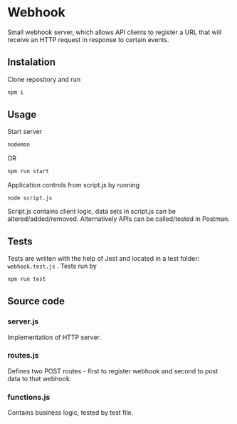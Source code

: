 # Webhook

Small webhook server, which allows API clients to register a URL that will receive an HTTP request in response to certain events.

## Instalation

Clone repository and run

```bash
npm i
```

## Usage

Start server

```bash
nodemon
```

OR

```bash
npm run start
```

Application controls from script.js by running

```node
node script.js
```

Script.js contains client logic, data sets in script.js can be altered/added/removed. Alternatively APIs can be called/tested in Postman.

## Tests

Tests are wriiten with the help of Jest and located in a test folder: `webhook.test.js` . Tests run by

```bash
npm run test
```

## Source code

### server.js

Implementation of HTTP server.

### routes.js

Defines two POST routes - first to register webhook and second to post data to that webhook.

### functions.js

Contains business logic, tested by test file.
